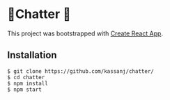 # 💬Chatter 💬

This project was bootstrapped with [Create React App](https://github.com/facebookincubator/create-react-app).

## Installation

```
$ git clone https://github.com/kassanj/chatter/
$ cd chatter
$ npm install
$ npm start
```

